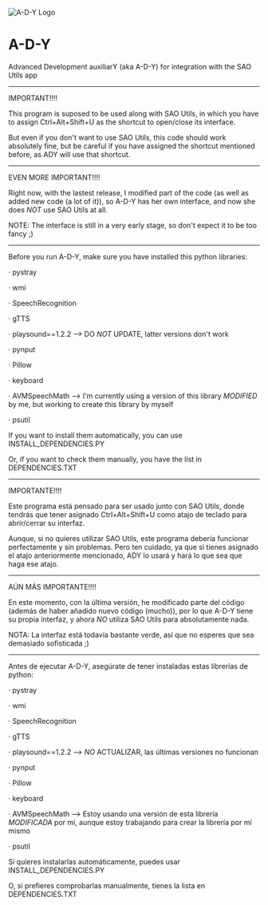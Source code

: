 ![A-D-Y Logo](https://i.ibb.co/FXgH2G3/LOGO-ADY.png)
# A-D-Y
Advanced Development auxiliarY (aka A-D-Y) for integration with the SAO Utils app

-------------------------------------------------------------------------------------------------------------------

IMPORTANT!!!!

This program is suposed to be used along with SAO Utils, in which you have to assign Ctrl+Alt+Shift+U as
the shortcut to open/close its interface.

But even if you don't want to use SAO Utils, this code should work absolutely fine, but be careful if you have
assigned the shortcut mentioned before, as ADY will use that shortcut.

-------------------------------------------------------------------------------------------------------------------

EVEN MORE IMPORTANT!!!!

Right now, with the lastest release, I modified part of the code (as well as added new code (a lot of it)), so A-D-Y 
has her own interface, and now she does *NOT* use SAO Utils at all.

NOTE: The interface is still in a very early stage, so don't expect it to be too fancy ;)

-------------------------------------------------------------------------------------------------------------------

Before you run A-D-Y, make sure you have installed this python libraries:

· pystray

· wmi

· SpeechRecognition

· gTTS

· playsound==1.2.2 --> DO *NOT* UPDATE, latter versions don't work

· pynput

· Pillow

· keyboard

· AVMSpeechMath --> I'm currently using a version of this library *MODIFIED* by me, but working to create this 
                    library by myself

· psutil

If you want to install them automatically, you can use INSTALL_DEPENDENCIES.PY

Or, if you want to check them manually, you have the list in DEPENDENCIES.TXT

-------------------------------------------------------------------------------------------------------------------

IMPORTANTE!!!!

Este programa está pensado para ser usado junto con SAO Utils, donde tendrás que tener asignado Ctrl+Alt+Shift+U
como atajo de teclado para abrir/cerrar su interfaz.

Aunque, si no quieres utilizar SAO Utils, este programa debería funcionar perfectamente y sin problemas. Pero
ten cuidado, ya que si tienes asignado el atajo anteriormente mencionado, ADY lo usará y hará lo que sea que haga ese
atajo.

-------------------------------------------------------------------------------------------------------------------

AÚN MÁS IMPORTANTE!!!!

En este momento, con la última versión, he modificado parte del código (además de haber añadido nuevo código (mucho)), 
por lo que A-D-Y tiene su propia interfaz, y ahora *NO* utiliza SAO Utils para absolutamente nada.

NOTA: La interfaz está todavía bastante verde, así que no esperes que sea demasiado sofisticada ;)

-------------------------------------------------------------------------------------------------------------------

Antes de ejecutar A-D-Y, asegúrate de tener instaladas estas librerías de python:

· pystray

· wmi

· SpeechRecognition

· gTTS

· playsound==1.2.2 --> *NO* ACTUALIZAR, las últimas versiones no funcionan

· pynput

· Pillow

· keyboard

· AVMSpeechMath --> Estoy usando una versión de esta librería *MODIFICADA* por mí, aunque estoy trabajando para crear 
                    la librería por mí mismo

· psutil

Si quieres instalarlas automáticamente, puedes usar INSTALL_DEPENDENCIES.PY

O, si prefieres comprobarlas manualmente, tienes la lista en DEPENDENCIES.TXT
